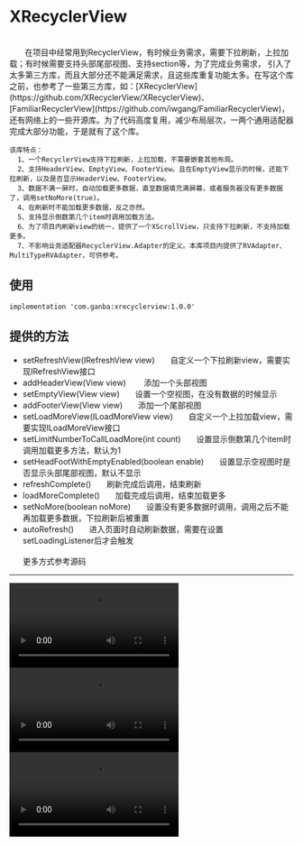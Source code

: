 # XRecyclerView
<br>
&#160; &#160; &#160; &#160;在项目中经常用到RecyclerView，有时候业务需求，需要下拉刷新，上拉加载；有时候需要支持头部尾部视图、支持section等，为了完成业务需求，
引入了太多第三方库，而且大部分还不能满足需求，且这些库重复功能太多。在写这个库之前，也参考了一些第三方库，如：[XRecyclerView](https://github.com/XRecyclerView/XRecyclerView)、[FamiliarRecyclerView](https://github.com/iwgang/FamiliarRecyclerView)，
还有网络上的一些开源库。为了代码高度复用，减少布局层次，一两个通用适配器完成大部分功能，于是就有了这个库。<br>   

    该库特点： 
      1、一个RecyclerView支持下拉刷新，上拉加载，不需要嵌套其他布局。
      2、支持HeaderView、EmptyView、FooterView。且在EmptyView显示的时候，还能下拉刷新，以及是否显示HeaderView、FooterView。
      3、数据不满一屏时，自动加载更多数据，直至数据填充满屏幕，或者服务器没有更多数据了，调用setNoMore(true)。
      4、在刷新时不能加载更多数据，反之亦然。
      5、支持显示倒数第几个item时调用加载方法。
      6、为了项目内刷新view的统一，提供了一个XScrollView，只支持下拉刷新，不支持加载更多。
      7、不影响业务适配器RecyclerView.Adapter的定义。本库项目内提供了RVAdapter、MultiTypeRVAdapter，可供参考。
      
      
## **使用**
  
    implementation 'com.ganba:xrecyclerview:1.0.0'

## **提供的方法**

  * setRefreshView(IRefreshView view)&#160; &#160; &#160; &#160;自定义一个下拉刷新view，需要实现IRefreshView接口
  * addHeaderView(View view)&#160; &#160; &#160; &#160; 添加一个头部视图
  * setEmptyView(View view)&#160; &#160; &#160; &#160;设置一个空视图，在没有数据的时候显示
  * addFooterView(View view)&#160; &#160; &#160; &#160;添加一个尾部视图
  * setLoadMoreView(ILoadMoreView view)&#160; &#160; &#160; &#160;自定义一个上拉加载view，需要实现ILoadMoreView接口
  * setLimitNumberToCallLoadMore(int count)&#160; &#160; &#160; &#160;设置显示倒数第几个item时调用加载更多方法，默认为1
  * setHeadFootWithEmptyEnabled(boolean enable)&#160; &#160; &#160; &#160;设置显示空视图时是否显示头部尾部视图，默认不显示
  * refreshComplete()&#160; &#160; &#160; &#160;刷新完成后调用，结束刷新
  * loadMoreComplete()&#160; &#160; &#160; &#160;加载完成后调用，结束加载更多
  * setNoMore(boolean noMore)&#160; &#160; &#160; &#160;设置没有更多数据时调用，调用之后不能再加载更多数据，下拉刷新后被重置
  * autoRefresh()&#160; &#160; &#160; &#160;进入页面时自动刷新数据，需要在设置setLoadingListener后才会触发<br><br>
  更多方式参考源码
  
  -----------------
  
  ![image](https://github.com/1280103995/XRecyclerView/blob/master/screenshots/1.mov)
  ![image](https://github.com/1280103995/XRecyclerView/blob/master/screenshots/2.mov)
  ![image](https://github.com/1280103995/XRecyclerView/blob/master/screenshots/3.mov)
